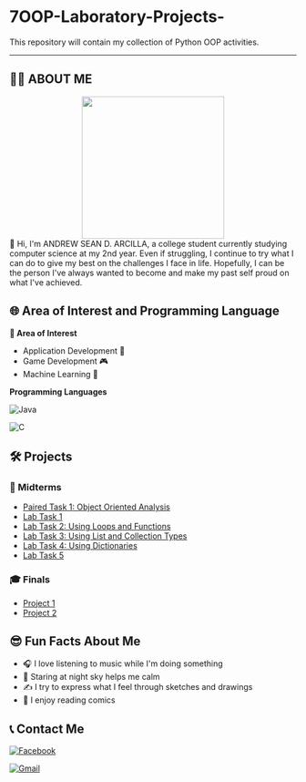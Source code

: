 # 7OOP-Laboratory-Projects-
This repository will contain my collection of Python OOP activities.

---

## 🙋‍♂️ ABOUT ME 
<div align="center">
  <img height="250" src="https://scontent.fcrk1-4.fna.fbcdn.net/v/t39.30808-6/539557595_122101355516994671_7889950314724408947_n.jpg?_nc_cat=102&ccb=1-7&_nc_sid=6ee11a&_nc_eui2=AeG80tG-2EC7F1j3qEgh8_tpj0pYDruNsTyPSlgOu42xPOqpOD0k-j_cjyQSESW2s86bhXqs4Mee5pHhBqTN8ZIc&_nc_ohc=lOr05Sx2yxsQ7kNvwH0QI5n&_nc_oc=AdlwrXN7D5V08JoTSzOFxNhVVOfXDRKkbU01kxsxfphkIj416hN092shtjywbohtn0s&_nc_zt=23&_nc_ht=scontent.fcrk1-4.fna&_nc_gid=skP78DgLBu9AhwkNJ_k3ww&oh=00_AfWQNNR8pr-BP5k8JKlex_MnbohwlatfbhP4R3FrmKdluA&oe=68B79B93"  />
</div>
👋 Hi, I'm ANDREW SEAN D. ARCILLA, a college student currently studying computer science at my 2nd year. Even if struggling, I continue to try what I can do to give my best on the challenges I face in life. Hopefully, I can be the person I've always wanted to become and make my past self proud on what I've achieved.

## 🌐 Area of Interest and Programming Language
**🎯 Area of Interest**
- Application Development 📱
- Game Development 🎮
- Machine Learning 🤖

**Programming Languages** 

  ![Java](https://img.shields.io/badge/Java-orange?style=for-the-badge&logo=java)
  
  ![C](https://img.shields.io/badge/C-00599C?style=for-the-badge&logo=c&logoColor=white)



## 🛠️ Projects

### 📘 Midterms
- [Paired Task 1: Object Oriented Analysis](https://github.com/Andrew-Arcilla/7OOP-Laboratory-Projects-/blob/main/PairedtaskObjectOrientedAnalysis.pdf)
- [Lab Task 1](https://github.com/Andrew-Arcilla/7OOP-Laboratory-Projects-/blob/main/MidtermLabTask1.pdf)  
- [Lab Task 2: Using Loops and Functions](https://github.com/Andrew-Arcilla/7OOP-Laboratory-Projects-/blob/main/MidtermLabTask2.pdf)  
- [Lab Task 3: Using List and Collection Types](https://github.com/Andrew-Arcilla/7OOP-Laboratory-Projects-/blob/main/MidtermLabTask3.pdf)
- [Lab Task 4: Using Dictionaries](https://github.com/Andrew-Arcilla/7OOP-Laboratory-Projects-/blob/main/MidtermLabTask4.pdf)
- [Lab Task 5](https://github.com/Andrew-Arcilla/7OOP-Laboratory-Projects-/blob/main/MidtermLabTask5.pdf)


### 🎓 Finals
- [Project 1 ](#)  
- [Project 2 ](#)  

## 😎 Fun Facts About Me
- 🎧 I love listening to music while I'm doing something 
- 🌃 Staring at night sky helps me calm
- ✍️ I try to express what I feel through sketches and drawings
- 💭 I enjoy reading comics


## 📞 Contact Me  

[![Facebook](https://img.shields.io/badge/Facebook-%231877F2.svg?style=for-the-badge&logo=facebook&logoColor=white)](https://www.facebook.com/profile.php?id=61579840148284)  

[![Gmail](https://img.shields.io/badge/Gmail-D14836?style=for-the-badge&logo=gmail&logoColor=white)](mailto:arcillaasean0192@gmail.com)
